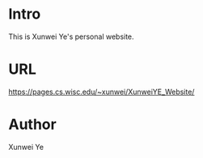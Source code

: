 Intro
===========
This is Xunwei Ye's personal website. 

URL
======
https://pages.cs.wisc.edu/~xunwei/XunweiYE_Website/

Author
===
Xunwei Ye

